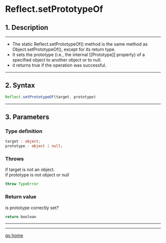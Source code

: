 # Reflect.setPrototypeOf

## 1. Description

---

- The static Reflect.setPrototypeOf() method is the same method as Object.setPrototypeOf(), except for its return type.
- It sets the prototype (i.e., the internal [[Prototype]] property) of a specified object to another object or to null.
- it returns true if the operation was successful.
  
---

## 2. Syntax

```ts
Reflect.setPrototypeOf(target, prototype)
```

---

## 3. Parameters

### Type definition

```ts
target : object;
prototype : object | null;
```

### Throws

if target is not an object.  
if prototype is not object or null

```ts
throw TypeError 
```

### Return value

is prototype correctly set?

```ts
return boolean
```

---

---

[go home](../Reflect.md)
